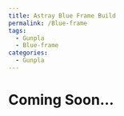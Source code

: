 ```yaml
---
title: Astray Blue Frame Build
permalink: /Blue-frame
tags:
  - Gunpla
  - Blue-frame
categories:
  - Gunpla
---
```



# Coming Soon...
